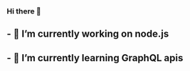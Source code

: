 ### Hi there 👋


## - 🔭 I’m currently working on node.js
## - 🌱 I’m currently learning GraphQL apis

